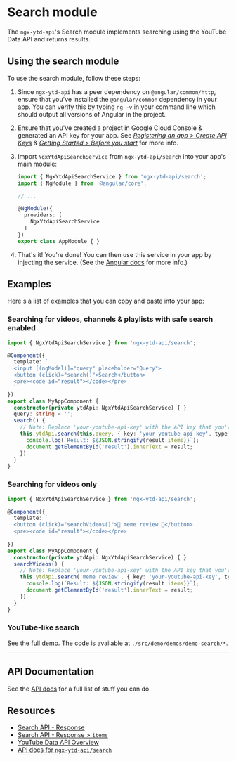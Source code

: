 # Search module

The `ngx-ytd-api`'s Search module implements searching using the YouTube Data API and returns results.

## Using the search module

To use the search module, follow these steps:

1. Since `ngx-ytd-api` has a peer dependency on `@angular/common/http`, ensure that you've installed the `@angular/common` dependency in your app. You can verify this by typing `ng -v` in your command line which should output all versions of Angular in the project.
2. Ensure that you've created a project in Google Cloud Console & generated an API key for your app. See _[Registering an app > Create API Keys](https://developers.google.com/youtube/registering_an_application#Create_API_Keys)_ & _[Getting Started > Before you start](https://developers.google.com/youtube/v3/getting-started#before-you-start)_ for more info.
3. Import `NgxYtdApiSearchService` from `ngx-ytd-api/search` into your app's main module:

    ```typescript
    import { NgxYtdApiSearchService } from 'ngx-ytd-api/search';
    import { NgModule } from '@angular/core';

    // ...

    @NgModule({
      providers: [
        NgxYtdApiSearchService
      ]
    })
    export class AppModule { }
    ```
4. That's it! You're done! You can then use this service in your app by injecting the service. (See the [Angular docs](https://angular.io/guide/architecture-services) for more info.)

## Examples

Here's a list of examples that you can copy and paste into your app:

### Searching for videos, channels & playlists with safe search enabled

```typescript
import { NgxYtdApiSearchService } from 'ngx-ytd-api/search';

@Component({
  template: `
  <input [(ngModel)]="query" placeholder="Query">
  <button (click)="search()">Search</button>
  <pre><code id="result"></code></pre>
  `
})
export class MyAppComponent {
  constructor(private ytdApi: NgxYtdApiSearchService) { }
  query: string = '';
  search() {
    // Note: Replace 'your-youtube-api-key' with the API key that you've retrieved from the Cloud Console
    this.ytdApi.search(this.query, { key: 'your-youtube-api-key', type: 'video,channel,playlist', safeSearch: 'strict' }).subscribe(result => {
      console.log(`Result: ${JSON.stringify(result.items)}`);
      document.getElementById('result').innerText = result;
    })
  }
}
```

### Searching for videos only

```typescript
import { NgxYtdApiSearchService } from 'ngx-ytd-api/search';

@Component({
  template: `
  <button (click)="searchVideos()">👏 meme review 👏</button>
  <pre><code id="result"></code></pre>
  `
})
export class MyAppComponent {
  constructor(private ytdApi: NgxYtdApiSearchService) { }
  searchVideos() {
    // Note: Replace 'your-youtube-api-key' with the API key that you've retrieved from the Cloud Console
    this.ytdApi.search('meme review', { key: 'your-youtube-api-key', type: 'video' }).subscribe(result => {
      console.log(`Result: ${JSON.stringify(result.items)}`);
      document.getElementById('result').innerText = result;
    })
  }
}
```

### YouTube-like search

See the [full demo](https://ngx-ytd-api.firebaseapp.com/master/demos/search). The code is available at `./src/demo/demos/demo-search/*`.

---

## API Documentation

See the [API docs](../../../docs/api/search.md) for a full list of stuff you can do.

## Resources

- [Search API - Response](https://developers.google.com/youtube/v3/docs/search/list#properties)
- [Search API - Response > `items`](https://developers.google.com/youtube/v3/docs/search#resource)
- [YouTube Data API Overview](https://developers.google.com/youtube/v3/getting-started)
- [API docs for `ngx-ytd-api/search`](../../../docs/api/search.md)